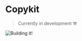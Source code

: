 # Copykit
> Currently in development ⚒️

![Building it!](https://media.giphy.com/media/5Zesu5VPNGJlm/giphy.gif)